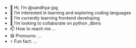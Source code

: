 - 👋 Hi, I’m @sandhya-jpg
- 👀 I’m interested in learning and exploring coding languages
- 🌱 I’m currently learning frontend developing
- 💞️ I’m looking to collaborate on python ,dbms
- 📫 How to reach me ...
- 😄 Pronouns: ...
- ⚡ Fun fact: ...

<!---
sandhya-jpg/sandhya-jpg is a ✨ special ✨ repository because its `README.md` (this file) appears on your GitHub profile.
You can click the Preview link to take a look at your changes.
--->
